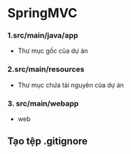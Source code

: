 # SpringMVC

### 1.src/main/java/app
- Thư mục gốc của dự án

### 2.src/main/resources
- Thư mục chứa tài nguyên của dự án
  
### 3. src/main/webapp
- web


## Tạo tệp .gitignore


